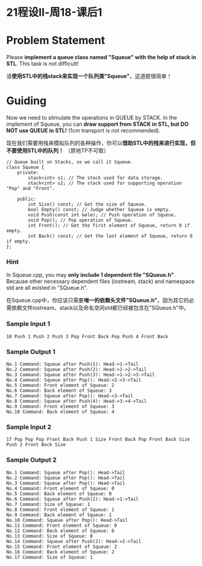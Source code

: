 # 21程设Ⅱ-周18-课后1

# Problem Statement

Please **implement a queue class named "Squeue" with the help of stack in STL**. This task is not difficult!

请**使用STL中的栈stack来实现一个队列类"Squeue"**。这道题很简单！


# Guiding

Now we need to sitmulate the operations in QUEUE by STACK. In the implement of Squeue, you can **draw support from STACK in STL, but DO NOT use QUEUE in STL!** (1cm transport is not recommended).

现在我们需要用栈来模拟队列的各种操作，你可以**借助STL中的栈来进行实现，但不要使用STL中的队列！** （原地TP不可取）

```
// Queue built on Stacks, so we call it Squeue.
class Squeue {
	private:
		stack<int> s1; // The stack used for data storage.
		stack<int> s2; // The stack used for supporting operation "Pop" and "Front".
		
	public:
		int Size() const; // Get the size of Squeue.
		bool Empty() const; // Judge whether Squeue is empty.
		void Push(const int &ele); // Push operation of Squeue.
		void Pop(); // Pop operation of Squeue.
		int Front(); // Get the first element of Squeue, return 0 if empty.
		int Back() const; // Get the last element of Squeue, return 0 if empty.
};
```

### Hint

In Squeue.cpp, you may **only include 1 dependent file "SQueue.h"**. Because other necessary dependent files (iostream, stack) and namespace std are all existed in "SQueue.h".

在Squeue.cpp中，你应该只需要**唯一的依赖头文件"SQueue.h"**。因为其它的必需依赖文件iostream、stack以及命名空间std都已经被包含在"SQueue.h"中。


### Sample Input 1
```
10 Push 1 Push 2 Push 3 Pop Front Back Pop Push 4 Front Back

```

### Sample Output 1
```
No.1 Command: Squeue after Push(1): Head->1->Tail
No.2 Command: Squeue after Push(2): Head->1->2->Tail
No.3 Command: Squeue after Push(3): Head->1->2->3->Tail
No.4 Command: Squeue after Pop(): Head->2->3->Tail
No.5 Command: Front element of Squeue: 2
No.6 Command: Back element of Squeue: 3
No.7 Command: Squeue after Pop(): Head->3->Tail
No.8 Command: Squeue after Push(4): Head->3->4->Tail
No.9 Command: Front element of Squeue: 3
No.10 Command: Back element of Squeue: 4

```

### Sample Input 2
```
17 Pop Pop Pop Front Back Push 1 Size Front Back Pop Front Back Size Push 2 Front Back Size

```

### Sample Output 2
```
No.1 Command: Squeue after Pop(): Head->Tail
No.2 Command: Squeue after Pop(): Head->Tail
No.3 Command: Squeue after Pop(): Head->Tail
No.4 Command: Front element of Squeue: 0
No.5 Command: Back element of Squeue: 0
No.6 Command: Squeue after Push(1): Head->1->Tail
No.7 Command: Size of Squeue: 1
No.8 Command: Front element of Squeue: 1
No.9 Command: Back element of Squeue: 1
No.10 Command: Squeue after Pop(): Head->Tail
No.11 Command: Front element of Squeue: 0
No.12 Command: Back element of Squeue: 0
No.13 Command: Size of Squeue: 0
No.14 Command: Squeue after Push(2): Head->2->Tail
No.15 Command: Front element of Squeue: 2
No.16 Command: Back element of Squeue: 2
No.17 Command: Size of Squeue: 1

```